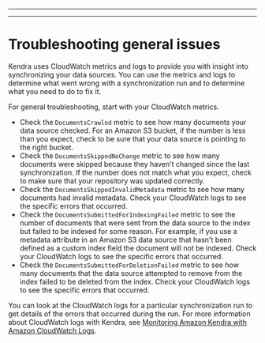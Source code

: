 --------

--------

# Troubleshooting general issues<a name="troubleshooting-general"></a>

Kendra uses CloudWatch metrics and logs to provide you with insight into synchronizing your data sources\. You can use the metrics and logs to determine what went wrong with a synchronization run and to determine what you need to do to fix it\. 

For general troubleshooting, start with your CloudWatch metrics\. 
+ Check the `DocumentsCrawled` metric to see how many documents your data source checked\. For an Amazon S3 bucket, if the number is less than you expect, check to be sure that your data source is pointing to the right bucket\.
+ Check the `DocumentsSkippedNoChange` metric to see how many documents were skipped because they haven't changed since the last synchronization\. If the number does not match what you expect, check to make sure that your repository was updated correctly\. 
+ Check the `DocumentsSkippedInvalidMetadata` metric to see how many documents had invalid metadata\. Check your CloudWatch logs to see the specific errors that occurred\.
+ Check the `DocumentsSubmittedForIndexingFailed` metric to see the number of documents that were sent from the data source to the index but failed to be indexed for some reason\. For example, if you use a metadata attribute in an Amazon S3 data source that hasn't been defined as a custom index field the document will not be indexed\. Check your CloudWatch logs to see the specific errors that occurred\.
+ Check the `DocumentsSubmittedForDeletionFailed` metric to see how many documents that the data source attempted to remove from the index failed to be deleted from the index\. Check your CloudWatch logs to see the specific errors that occurred\.

You can look at the CloudWatch logs for a particular synchronization run to get details of the errors that occurred during the run\. For more information about CloudWatch logs with Kendra, see [Monitoring Amazon Kendra with Amazon CloudWatch Logs](cloudwatch-logs.md)\.